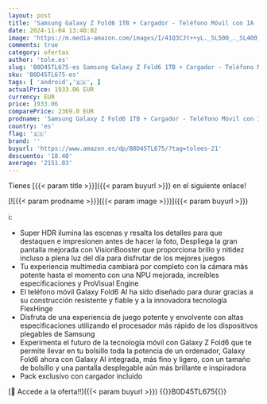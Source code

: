 ```yaml
---
layout: post
title: 'Samsung Galaxy Z Fold6 1TB + Cargador - Teléfono Móvil con IA  Smartphone Android Libre  Cámara 50 MP  Pantalla Grande  Batería de Larga Duración  Gris  Versión Española '
date: 2024-11-04 13:40:02
image: 'https://m.media-amazon.com/images/I/41Q3CJt++yL._SL500_._SL400_.jpg'
comments: true
category: ofertas
author: 'tole.es'
slug: 'B0D45TL675-es Samsung Galaxy Z Fold6 1TB + Cargador - Teléfono Móvil con...'
sku: 'B0D45TL675-es'
tags: [ 'android','🇪🇸', ]
actualPrice: 1933.06 EUR
currency: EUR
price: 1933.06
comparePrice: 2369.0 EUR
prodname: 'Samsung Galaxy Z Fold6 1TB + Cargador - Teléfono Móvil con IA  Smartphone Android Libre  Cámara 50 MP  Pantalla Grande  Batería de Larga Duración  Gris  Versión Española '
country: 'es'
flag: '🇪🇸'
brand: ''
buyurl: 'https://www.amazon.es/dp/B0D45TL675/?tag=tolees-21'
descuento: '18.40'
average: '2151.03'
---
```


Tienes [{{< param title >}}]({{< param buyurl >}}) en el siguiente enlace!

[![{{< param prodname >}}]({{< param image >}})]({{< param buyurl >}})

ℹ️:

- Super HDR ilumina las escenas y resalta los detalles para que destaquen e impresionen antes de hacer la foto, Despliega la gran pantalla mejorada con VisionBooster que proporciona brillo y nitidez incluso a plena luz del día para disfrutar de los mejores juegos
- Tu experiencia multimedia cambiará por completo con la cámara más potente hasta el momento con una NPU mejorada, increíbles especificaciones y ProVisual Engine
- El teléfono móvil Galaxy Fold6 AI ha sido diseñado para durar gracias a su construcción resistente y fiable y a la innovadora tecnología FlexHinge
- Disfruta de una experiencia de juego potente y envolvente con altas especificaciones utilizando el procesador más rápido de los dispositivos plegables de Samsung
- Experimenta el futuro de la tecnología móvil con Galaxy Z Fold6 que te permite llevar en tu bolsillo toda la potencia de un ordenador, Galaxy Fold6 ahora con Galaxy AI integrada, más fino y ligero, con un tamaño de bolsillo y una pantalla desplegable aún más brillante e inspiradora
- Pack exclusivo con cargador incluido

[🛒 Accede a la oferta!!]({{< param buyurl >}})
{{<world>}}B0D45TL675{{</world>}}
